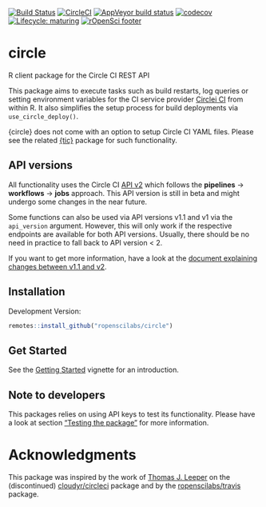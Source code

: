
<!-- badges: start -->

[![Build
Status](https://img.shields.io/travis/ropenscilabs/circle/master?label=macOS&logo=travis&style=flat-square)](https://travis-ci.org/ropenscilabs/circle)
[![CircleCI](https://img.shields.io/circleci/build/gh/ropenscilabs/circle/master?label=Linux&logo=circle&logoColor=green&style=flat-square)](https://circleci.com/gh/ropenscilabs/circle)
[![AppVeyor build
status](https://img.shields.io/appveyor/ci/ropensci/circle?label=Windows&logo=appveyor&style=flat-square)](https://ci.appveyor.com/project/ropensci/circle)
[![codecov](https://codecov.io/gh/ropenscilabs/circle/branch/master/graph/badge.svg)](https://codecov.io/gh/ropenscilabs/circle)
[![Lifecycle:
maturing](https://img.shields.io/badge/lifecycle-maturing-blue.svg)](https://www.tidyverse.org/lifecycle/#maturing)
[![rOpenSci
footer](http://ropensci.org/public_images/github_footer.png)](https://ropensci.org)
<!-- badges: end -->

# circle

R client package for the Circle CI REST API

This package aims to execute tasks such as build restarts, log queries
or setting environment variables for the CI service provider [Circlei
CI](https://circleci.com/) from within R. It also simplifies the setup
process for build deployments via `use_circle_deploy()`.

{circle} does not come with an option to setup Circle CI YAML files.
Please see the related [{tic}](https://github.com/ropensci/tic) package
for such functionality.

## API versions

All functionality uses the Circle CI [API
v2](https://github.com/CircleCI-Public/api-preview-docs) which follows
the **pipelines** -\> **workflows** -\> **jobs** approach. This API
version is still in beta and might undergo some changes in the near
future.

Some functions can also be used via API versions v1.1 and v1 via the
`api_version` argument. However, this will only work if the respective
endpoints are available for both API versions. Usually, there should be
no need in practice to fall back to API version \< 2.

If you want to get more information, have a look at the [document
explaining changes between v1.1 and
v2](https://github.com/CircleCI-Public/api-preview-docs/blob/master/docs/api-changes.md#endpoints-likely-being-removed-in-api-v2-still-available-in-v11-for-now).

## Installation

Development Version:

``` r
remotes::install_github("ropenscilabs/circle")
```

## Get Started

See the [Getting
Started](https://ropenscilabs.github.io/circle/articles/circle.html)
vignette for an introduction.

## Note to developers

This packages relies on using API keys to test its functionality. Please
have a look at section [“Testing the
package”](https://github.com/ropenscilabs/circle/blob/master/.github/CONTRIBUTING.md#testing-the-package)
for more information.

# Acknowledgments

This package was inspired by the work of [Thomas J.
Leeper](https://github.com/leeper) on the (discontinued)
[cloudyr/circleci](https://github.com/cloudyr/circleci) package and by
the [ropenscilabs/travis](https://github.com/ropenscilabs/travis)
package.
